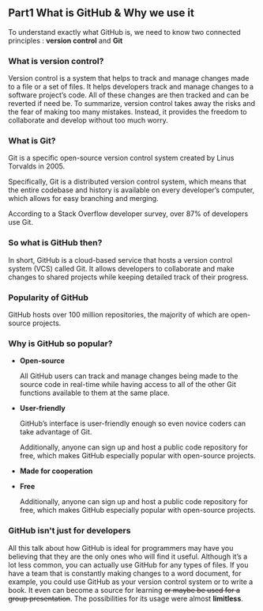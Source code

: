 ## Part1 What is GitHub & Why we use it

To understand exactly what GitHub is, we need to know two connected principles : **version control** and **Git**

### What is version control?

Version control is a system that helps to track and manage changes made to a file or a set of files. It helps developers track and manage changes to a software project’s code. All of these changes are then tracked and can be reverted if need be. To summarize, version control takes away the risks and the fear of making too many mistakes. Instead, it provides the freedom to collaborate and develop without too much worry.

### What is Git?

Git is a specific open-source version control system created by Linus Torvalds in 2005.

Specifically, Git is a distributed version control system, which means that the entire codebase and history is available on every developer’s computer, which allows for easy branching and merging.

According to a Stack Overflow developer survey, over 87% of developers use Git.

### So what is GitHub then?

In short, GitHub is a cloud-based service that hosts a version control system (VCS) called Git. It allows developers to collaborate and make changes to shared projects while keeping detailed track of their progress.

### Popularity of GitHub

GitHub hosts over 100 million repositories, the majority of which are open-source projects.

### Why is GitHub so popular?

+ **Open-source**

  All GitHub users can track and manage changes being made to the source code in real-time while having access to all of the other Git functions available to them at the same place.

+ **User-friendly**

  GitHub’s interface is user-friendly enough so even novice coders can take advantage of Git. 

  Additionally, anyone can sign up and host a public code repository for free, which makes GitHub especially popular with open-source projects.

+ **Made for cooperation**

+ **Free**

  Additionally, anyone can sign up and host a public code repository for free, 	which makes GitHub especially popular with open-source projects.

### GitHub isn't just for developers

All this talk about how GitHub is ideal for programmers may have you believing that they are the only ones who will find it useful. Although it’s a lot less common, you can actually use GitHub for any types of files. If you have a team that is constantly making changes to a word document, for example, you could use GitHub as your version control system or to write a book. It even can become a source for learning ~~or maybe be used for a group presentation~~. The possibilities for its usage were almost **limitless**.

